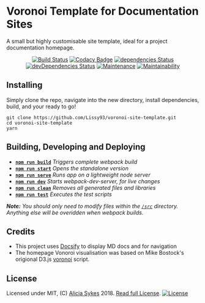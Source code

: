 # Voronoi Template for Documentation Sites

A small but highly customisable site template, ideal for a project documentation homepage.

<p align="center">
  <a href="https://travis-ci.org/Lissy93/voronoi-site-template"><img src="https://travis-ci.org/Lissy93/voronoi-site-template.svg?branch=master" alt="Build Status" /></a>
  <a href="https://www.codacy.com/app/lissy93/voronoi-site-template?utm_source=github.com&amp;utm_medium=referral&amp;utm_content=Lissy93/voronoi-site-template&amp;utm_campaign=Badge_Grade"><img src="https://api.codacy.com/project/badge/Grade/42869ef92bb2469e9f92bcf5de15bc94" alt="Codacy Badge" /></a>
  <a href="https://david-dm.org/Lissy93/voronoi-site-template"><img src="https://david-dm.org/Lissy93/voronoi-site-template/status.svg" alt="dependencies Status" /></a>
  <a href="https://david-dm.org/Lissy93/voronoi-site-template?type=dev"><img src="https://david-dm.org/Lissy93/voronoi-site-template/dev-status.svg" alt="devDependencies Status" /></a>
  <a href="https://github.com/Lissy93/voronoi-site-template/commits/master"><img src="https://img.shields.io/maintenance/yes/2018.svg?style=flat-square" alt="Maintenance" /></a>
  <a href="https://codeclimate.com/github/Lissy93/voronoi-site-template/maintainability"><img src="https://api.codeclimate.com/v1/badges/58e7ee2c035047d1572e/maintainability" alt="Maintainability" /></a>
</p>

## Installing

Simply clone the repo, navigate into the new directory, install dependencies, build, and your ready to go!

```console
git clone https://github.com/Lissy93/voronoi-site-template.git
cd voronoi-site-template
yarn
```

## Building, Developing and Deploying

- [**`npm run build`**](package.json#L9) *Triggers complete webpack build*
- [**`npm run start`**](package.json#L7) *Opens the standalone version*
- [**`npm run serve`**](package.json#L8) *Runs app on a lightweight node server*
- [**`npm run dev`**](package.json#L10) *Starts webpack-dev-server, for live changes*
- [**`npm run clean`**](package.json#L12) *Removes all generated files and libraries*
- [**`npm run test`**](package.json#L11) *Executes the test scripts*

*__Note:__ You should only need to modify files within the [`/src`](src/) directory. Anything else will be overidden when webpack builds.*

## Credits
 - This project uses [Docsify](https://github.com/QingWei-Li/docsify/) to display MD docs and for navigation
 - The homepage Vonoroi visualisation was based on Mike Bostock's origional D3.js [voronoi](https://github.com/d3/d3-voronoi) script.

## License
Licensed under MIT, (C) [Alicia Sykes](https://aliciasykes.com) 2018. [Read full License](LICENSE.md).
[![License](https://upload.wikimedia.org/wikipedia/commons/f/f8/License_icon-mit-88x31-2.svg)](LICENSE.md)
